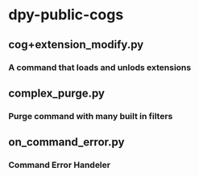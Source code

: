# dpy-public-cogs
## cog+extension_modify.py
### A command that loads and unlods extensions
## complex_purge.py
### Purge command with many built in filters
## on_command_error.py
### Command Error Handeler
